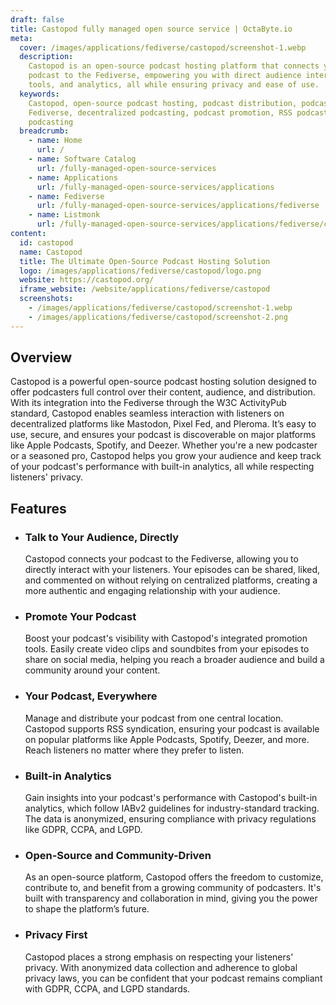 ```yaml
---
draft: false
title: Castopod fully managed open source service | OctaByte.io
meta:
  cover: /images/applications/fediverse/castopod/screenshot-1.webp
  description:
    Castopod is an open-source podcast hosting platform that connects your
    podcast to the Fediverse, empowering you with direct audience interaction, promotion
    tools, and analytics, all while ensuring privacy and ease of use.
  keywords:
    Castopod, open-source podcast hosting, podcast distribution, podcast analytics,
    Fediverse, decentralized podcasting, podcast promotion, RSS podcast hosting, privacy-respecting
    podcasting
  breadcrumb:
    - name: Home
      url: /
    - name: Software Catalog
      url: /fully-managed-open-source-services
    - name: Applications
      url: /fully-managed-open-source-services/applications
    - name: Fediverse
      url: /fully-managed-open-source-services/applications/fediverse
    - name: Listmonk
      url: /fully-managed-open-source-services/applications/fediverse/castopod
content:
  id: castopod
  name: Castopod
  title: The Ultimate Open-Source Podcast Hosting Solution
  logo: /images/applications/fediverse/castopod/logo.png
  website: https://castopod.org/
  iframe_website: /website/applications/fediverse/castopod
  screenshots:
    - /images/applications/fediverse/castopod/screenshot-1.webp
    - /images/applications/fediverse/castopod/screenshot-2.png
---
```


## Overview

Castopod is a powerful open-source podcast hosting solution designed to offer podcasters full control over their content, audience, and distribution. With its integration into the Fediverse through the W3C ActivityPub standard, Castopod enables seamless interaction with listeners on decentralized platforms like Mastodon, Pixel Fed, and Pleroma. It’s easy to use, secure, and ensures your podcast is discoverable on major platforms like Apple Podcasts, Spotify, and Deezer. Whether you're a new podcaster or a seasoned pro, Castopod helps you grow your audience and keep track of your podcast's performance with built-in analytics, all while respecting listeners' privacy.

## Features

- ### Talk to Your Audience, Directly

  Castopod connects your podcast to the Fediverse, allowing you to directly interact with your listeners. Your episodes can be shared, liked, and commented on without relying on centralized platforms, creating a more authentic and engaging relationship with your audience.

- ### Promote Your Podcast

  Boost your podcast's visibility with Castopod's integrated promotion tools. Easily create video clips and soundbites from your episodes to share on social media, helping you reach a broader audience and build a community around your content.

- ### Your Podcast, Everywhere

  Manage and distribute your podcast from one central location. Castopod supports RSS syndication, ensuring your podcast is available on popular platforms like Apple Podcasts, Spotify, Deezer, and more. Reach listeners no matter where they prefer to listen.

- ### Built-in Analytics

  Gain insights into your podcast's performance with Castopod's built-in analytics, which follow IABv2 guidelines for industry-standard tracking. The data is anonymized, ensuring compliance with privacy regulations like GDPR, CCPA, and LGPD.

- ### Open-Source and Community-Driven

  As an open-source platform, Castopod offers the freedom to customize, contribute to, and benefit from a growing community of podcasters. It's built with transparency and collaboration in mind, giving you the power to shape the platform’s future.

- ### Privacy First

  Castopod places a strong emphasis on respecting your listeners' privacy. With anonymized data collection and adherence to global privacy laws, you can be confident that your podcast remains compliant with GDPR, CCPA, and LGPD standards.
